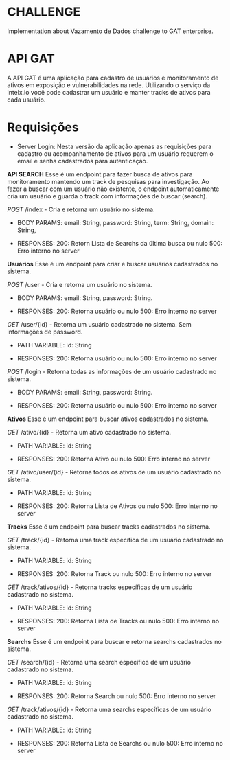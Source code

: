 # CHALLENGE
Implementation about Vazamento de Dados challenge to GAT enterprise.

# API GAT
A API GAT é uma aplicação para cadastro de usuários e monitoramento de ativos em exposição e vulnerabilidades na rede.
Utilizando o serviço da intelx.io você pode cadastrar um usuário e manter tracks de ativos para cada usuário.

# Requisições
- Server Login: Nesta versão da aplicação apenas as requisições para cadastro ou acompanhamento de ativos para um usuário requerem o email e senha cadastrados para autenticação.

**API SEARCH**
Esse é um endpoint para fazer busca de ativos para monitoramento mantendo um track de pesquisas para investigação. Ao fazer a buscar com um usuário não existente, o endpoint automaticamente cria um usuário e guarda o track com informações de buscar (search).

*POST* /index - Cria e retorna um usuário no sistema.

- BODY PARAMS:
    email: String,
    password: String,
    term: String,
    domain: String,

- RESPONSES:
    200: Retorn Lista de Searchs da última busca ou nulo
    500: Erro interno no server

**Usuários**
Esse é um endpoint para criar e buscar usuários cadastrados no sistema.

*POST* /user - Cria e retorna um usuário no sistema.

- BODY PARAMS:
    email: String,
    password: String.

- RESPONSES:
    200: Retorna usuário ou nulo
    500: Erro interno no server

*GET* /user/{id} - Retorna um usuário cadastrado no sistema. Sem informações de password.

- PATH VARIABLE:
    id: String

- RESPONSES:
    200: Retorna usuário ou nulo
    500: Erro interno no server

*POST* /login - Retorna todas as informações de um usuário cadastrado no sistema.

- BODY PARAMS:
    email: String,
    password: String.

- RESPONSES:
    200: Retorna usuário ou nulo
    500: Erro interno no server

**Ativos**
Esse é um endpoint para buscar ativos cadastrados no sistema.

*GET* /ativo/{id} - Retorna um ativo cadastrado no sistema.

- PATH VARIABLE:
    id: String

- RESPONSES:
    200: Retorna Ativo ou nulo
    500: Erro interno no server

*GET* /ativo/user/{id} - Retorna todos os ativos de um usuário cadastrado no sistema.

- PATH VARIABLE:
    id: String

- RESPONSES:
    200: Retorna Lista de Ativos ou nulo
    500: Erro interno no server

**Tracks**
Esse é um endpoint para buscar tracks cadastrados no sistema.

*GET* /track/{id} - Retorna uma track específica de um usuário cadastrado no sistema.

- PATH VARIABLE:
    id: String

- RESPONSES:
    200: Retorna Track ou nulo
    500: Erro interno no server

*GET* /track/ativos/{id} - Retorna tracks específicas de um usuário cadastrado no sistema.

- PATH VARIABLE:
    id: String

- RESPONSES:
    200: Retorna Lista de Tracks ou nulo
    500: Erro interno no server

**Searchs**
Esse é um endpoint para buscar e retorna searchs cadastrados no sistema.

*GET* /search/{id} - Retorna uma search específica de um usuário cadastrado no sistema.

- PATH VARIABLE:
    id: String

- RESPONSES:
    200: Retorna Search ou nulo
    500: Erro interno no server

*GET* /track/ativos/{id} - Retorna uma searchs específicas de um usuário cadastrado no sistema.

- PATH VARIABLE:
    id: String

- RESPONSES:
    200: Retorna Lista de Searchs ou nulo
    500: Erro interno no server